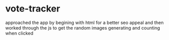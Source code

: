 # vote-tracker
approached the app by begining with html for a better seo appeal and then worked through the js to get the random images 
generating and counting when clicked
